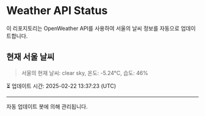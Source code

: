 
# Weather API Status

이 리포지토리는 OpenWeather API를 사용하여 서울의 날씨 정보를 자동으로 업데이트합니다.

## 현재 서울 날씨
> 서울의 현재 날씨: clear sky, 온도: -5.24°C, 습도: 46%

⏳ 업데이트 시간: 2025-02-22 13:37:23 (UTC)

---
자동 업데이트 봇에 의해 관리됩니다.
